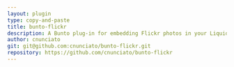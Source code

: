 ```yaml
---
layout: plugin
type: copy-and-paste
title: bunto-flickr
description: A Bunto plug-in for embedding Flickr photos in your Liquid templates.
author: cnunciato
git: git@github.com:cnunciato/bunto-flickr.git
repository: https://github.com/cnunciato/bunto-flickr
---
```

